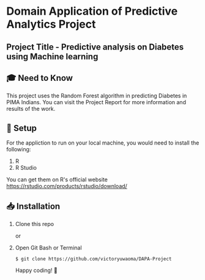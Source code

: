 # Domain Application of Predictive Analytics Project
## Project Title - Predictive analysis on Diabetes using Machine learning

## 🎓 Need to Know
This project uses the Random Forest algorithm in predicting Diabetes in PIMA Indians. You can visit the Project Report for more information and results of the work.

## 🚀  Setup
For the appliction to run on your local machine, you would need to install the following:
1. R 
2. R Studio

You can get them on R's official website https://rstudio.com/products/rstudio/download/

## 📥 Installation
1. Clone this repo

      or

2. Open Git Bash or Terminal

       $ git clone https://github.com/victoryuwaoma/DAPA-Project
       
   Happy coding! 💙
